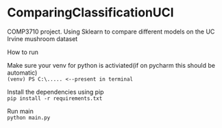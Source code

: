 # ComparingClassificationUCI

COMP3710 project. Using Sklearn to compare different models on the UC Irvine mushroom dataset

How to run

Make sure your venv for python is activiated(if on pycharm this should be automatic) \
``(venv) PS C:\..... <--present in terminal ``

Install the dependencies using pip \
``pip install -r requirements.txt ``

Run main \
``python main.py``
